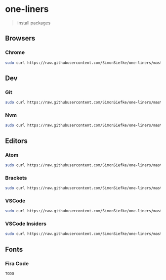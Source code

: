 # one-liners

>  install packages 


## Browsers

### Chrome

```sh
sudo curl https://raw.githubusercontent.com/SimonSiefke/one-liners/master/packages/browser.chrome/install.sh | sh
```

## Dev

### Git

```sh
sudo curl https://raw.githubusercontent.com/SimonSiefke/one-liners/master/packages/dev.git/install.sh | sh
```

### Nvm

```sh
sudo curl https://raw.githubusercontent.com/SimonSiefke/one-liners/master/packages/dev.nvm/install.sh | sh
```

## Editors

### Atom

```sh
sudo curl https://raw.githubusercontent.com/SimonSiefke/one-liners/master/packages/editor.atom/install.sh | sh
```

### Brackets

```sh
sudo curl https://raw.githubusercontent.com/SimonSiefke/one-liners/master/packages/editor.brackets/install.sh | sh
```

### VSCode

```sh
sudo curl https://raw.githubusercontent.com/SimonSiefke/one-liners/master/packages/editor.vscode/install.sh | sh
```

### VSCode Insiders

```sh
sudo curl https://raw.githubusercontent.com/SimonSiefke/one-liners/master/packages/editor.vscode-insiders/install.sh | sh
```

## Fonts

### Fira Code

```sh
TODO
```